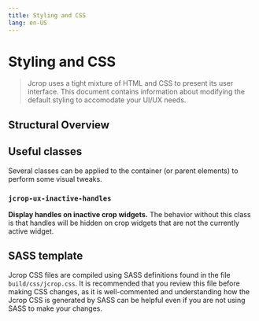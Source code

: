 ```yaml
---
title: Styling and CSS
lang: en-US
---
```


# Styling and CSS

> Jcrop uses a tight mixture of HTML and CSS to present its user interface.
> This document contains information about modifying the default
> styling to accomodate your UI/UX needs.

## Structural Overview

## Useful classes

Several classes can be applied to the container (or parent elements) to
perform some visual tweaks.

### `jcrop-ux-inactive-handles`

**Display handles on inactive crop widgets.**
The behavior without this class is that handles will be hidden on crop
widgets that are not the currently active widget.

## SASS template

Jcrop CSS files are compiled using SASS definitions found in the file
`build/css/jcrop.css`. It is recommended that you review this file
before making CSS changes, as it is well-commented and understanding
how the Jcrop CSS is generated by SASS can be helpful even if you are
not using SASS to make your changes.
